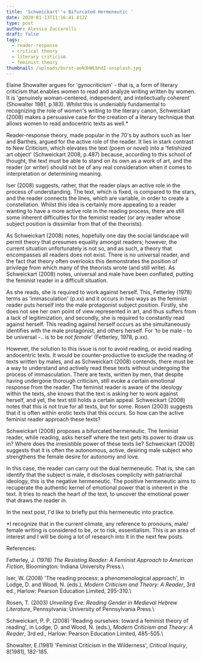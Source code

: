 ```yaml
---
title: 'Schweickart''s Bifurcated Hermeneutic '
date: 2020-01-13T11:16:41.812Z
type: post
author: Alessia Zuccarelli
draft: false
tags:
  - reader-response
  - critical theory
  - literary criticism
  - feminist theory
thumbnail: /uploads/burst-aoN3HWLbhdI-unsplash.jpg
---
```

Elaine Showalter argues for 'gynocriticism' - that is, a form of literary criticism that enables women to read and analyze writing written by women. It is 'genuinely woman-centered, independent, and intellectually coherent' (Showalter 1981, p.183). Whilst this is undeniably fundamental to recognizing the role of women's writing to the literary canon, Schweickart (2008) makes a persuasive case for the creation of a literary technique that allows women to read andocentric texts as well.*

Reader-response theory, made popular in the 70's by authors such as Iser and Barthes, argued for the active role of the reader. It lies in stark contrast to New Criticism, which elevates the text (poem or novel) into a 'fetishized art object' (Schweickart 2008, p.487) because, according to this school of thought, the text must be able to stand on its own as a work of art, and the reader (or writer) should not be of any real consideration when it comes to interpretation or determining meaning. 

Iser (2008) suggests, rather, that the reader plays an active role in the process of understanding. The text, which is fixed, is compared to the stars, and the reader connects the lines, which are variable, in order to create a constellation. Whilst this idea is certainly more appealing to a reader wanting to have a more active role in the reading process, there are still some inherent difficulties for the feminist reader (or any reader whose subject position is dissimilar from that of the theorists).

As Schweickart (2008) notes, hopefully one day the social landscape will permit theory that presumes equality amongst readers; however, the current situation unfortunately is not so, and as such, a theory that encompasses all readers does not exist. There is no universal reader, and the fact that theory often overlooks this demonstrates the position of privilege from which many of the theorists wrote (and still write). As Schweickart (2008) notes, universal and male have been conflated, putting the feminist reader in a difficult situation.

As she reads, she is required to work against herself. This, Fetterley (1978) terms as 'immasculation' (p.xx) and it occurs in two ways as the feminist reader puts herself into the male protagonist subject position. Firstly, she does not see her own point of view represented in art, and thus suffers from a lack of legitimization, and secondly, she is required to constantly read against herself. This reading against herself occurs as she simultaneously identifies with the male protagonist, and others herself. For ‘to be male - to be universal -.. is to be *not female*’ (Fetterley, 1978, p.xx).

However, the solution to this issue is not to avoid reading, or avoid reading andocentric texts. It would be counter-productive to exclude the reading of texts written by males, and as Schweickart (2008) contends, there must be a way to understand and actively read these texts without undergoing the process of immasculation. There are texts, written by men, that despite having undergone thorough criticism, still evoke a certain emotional response from the reader. The feminist reader is aware of the ideology within the texts, she knows that the text is asking her to work against herself, and yet, the text still holds a certain appeal. Schweickart (2008) notes that this is not true for all texts, but for some. Rosen (2003) suggests that it is often within erotic texts that this occurs. So how can the active feminist reader approach these texts?

Schweickart (2008) proposes a bifurcated hermeneutic. The feminist reader, while reading, asks herself where the text gets its power to draw us in? Where does the irresistible power of these texts lie? Schweickart (2008) suggests that it is often the autonomous, active, desiring male subject who strengthens the female desire for autonomy and love. 

In this case, the reader can carry out the dual hermeneutic. That is, she can identify that the subject is male, it discloses complicity with patriarchal ideology, this is the negative hermeneutic. The positive hermeneutic aims to recuperate the authentic kernel of emotional power that is inherent in the text. It tries to reach the heart of the text, to uncover the emotional power that draws the reader in.

In the next post, I'd like to briefly put this hermeneutic into practice.

\*I recognize that in the current climate, any reference to pronouns, male/ female writing is considered to be, or to risk, essentialism. This is an area of interest and I will be doing a lot of research into it in the next few posts.

References:

Fetterley, J. (1978) *The Resisting Reader: A Feminist Approach to American Fiction*, Bloomington: Indiana University Press.\

Iser, W. (2008) 'The reading process: a phenomenological approach', in Lodge, D. and Wood, N. (eds.), *Modern Criticism and Theory: A Reader*, 3rd ed., Harlow: Pearson Education Limited, 295-310.\

Rosen, T. (2003) *Unveiling Eve: Reading Gender in Medieval Hebrew Literature*, Pennsylvania: University of Pennsylvania Press.\

Schweickart, P. P. (2008) 'Reading ourselves: toward a feminist theory of reading', in Lodge, D. and Wood, N. (eds.), *Modern Criticism and Theory: A Reader*, 3rd ed., Harlow: Pearson Education Limited, 485-505.\

Showalter, E.(1981) 'Feminist Criticism in the Wilderness', *Critical Inquiry*, 8\[1981], 182-185.
